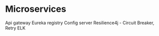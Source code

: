 # Microservices
Api gateway
Eureka registry
Config server
Resilience4j - Circuit Breaker, Retry
ELK

